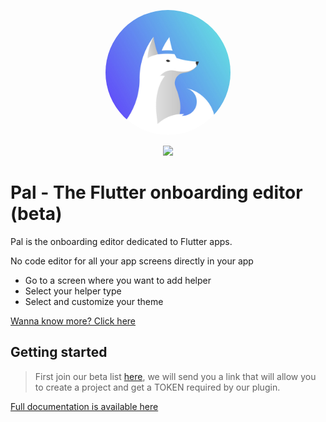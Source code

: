 <p align="center">
	<a href="https://apparence.io/">
		<img src="https://github.com/Apparence-io/pal-plugin/blob/master/example/assets/images/icon.jpg?raw=true" width="200px" alt="pal logo" style="border-radius:50%">
	</a>
</p>
<p align="center">
    <img src="https://img.shields.io/badge/status-beta-brightgreen"/>
</p>

# Pal - The Flutter onboarding editor (beta)

Pal is the onboarding editor dedicated to Flutter apps.

No code editor for all your app screens directly in your app
* Go to a screen where you want to add helper
* Select your helper type
* Select and customize your theme

[Wanna know more? Click here](http://pal-plugin.tech)

## Getting started

> First join our beta list [here](http://pal-plugin.tech), we will send you a link that will allow you to create a project and get a TOKEN required by our plugin.

[Full documentation is available here](http://doc.pal-plugin.tech)

